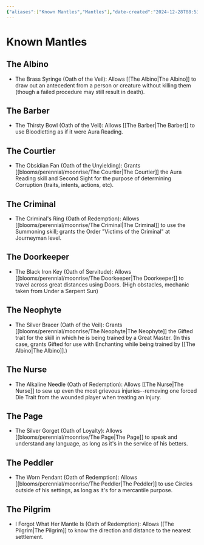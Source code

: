 ```yaml
---
{"aliases":["Known Mantles","Mantles"],"date-created":"2024-12-28T08:53","date-modified":"2025-01-02T10:13","dg-publish":true,"tags":["moonrise"],"title":"Known Mantles","dg-path":"moonrise/Mantles.md","permalink":"/moonrise/mantles/","dgPassFrontmatter":true,"updated":"2025-01-02T10:13"}
---
```



# Known Mantles

## The Albino

- The Brass Syringe (Oath of the Veil): Allows [[The Albino\|The Albino]] to draw out an antecedent from a person or creature without killing them (though a failed procedure may still result in death).

## The Barber

- The Thirsty Bowl (Oath of the Veil): Allows [[The Barber\|The Barber]] to use Bloodletting as if it were Aura Reading.

## The Courtier

- The Obsidian Fan (Oath of the Unyielding): Grants [[blooms/perennial/moonrise/The Courtier\|The Courtier]] the Aura Reading skill and Second Sight for the purpose of determining Corruption (traits, intents, actions, etc).

## The Criminal

- The Criminal's Ring (Oath of Redemption): Allows [[blooms/perennial/moonrise/The Criminal\|The Criminal]] to use the Summoning skill; grants the Order "Victims of the Criminal" at Journeyman level.

## The Doorkeeper

- The Black Iron Key (Oath of Servitude): Allows [[blooms/perennial/moonrise/The Doorkeeper\|The Doorkeeper]] to travel across great distances using Doors. (High obstacles, mechanic taken from Under a Serpent Sun)

## The Neophyte

- The Silver Bracer (Oath of the Veil): Grants [[blooms/perennial/moonrise/The Neophyte\|The Neophyte]] the Gifted trait for the skill in which he is being trained by a Great Master. (In this case, grants Gifted for use with Enchanting while being trained by [[The Albino\|The Albino]].)

## The Nurse

- The Alkaline Needle (Oath of Redemption): Allows [[The Nurse\|The Nurse]] to sew up even the most grievous injuries--removing one forced Die Trait from the wounded player when treating an injury.

## The Page

- The Silver Gorget (Oath of Loyalty): Allows [[blooms/perennial/moonrise/The Page\|The Page]] to speak and understand any language, as long as it's in the service of his betters.

## The Peddler

- The Worn Pendant (Oath of Redemption): Allows [[blooms/perennial/moonrise/The Peddler\|The Peddler]] to use Circles outside of his settings, as long as it's for a mercantile purpose.

## The Pilgrim

- I Forgot What Her Mantle Is (Oath of Redemption): Allows [[The Pilgrim\|The Pilgrim]] to know the direction and distance to the nearest settlement.
